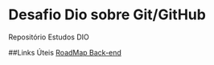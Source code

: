 # Desafio Dio sobre Git/GitHub
Repositório Estudos DIO 


##Links Úteis
[RoadMap Back-end](https://roadmap.sh/backend)
